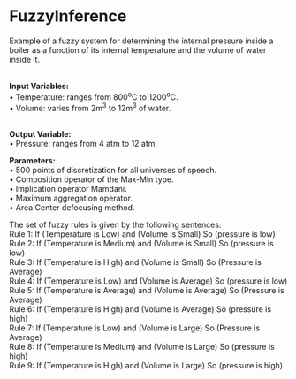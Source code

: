 # FuzzyInference

Example of a fuzzy system for determining the internal pressure inside a boiler as a function of its internal temperature and the volume of water inside it.

<br><b>Input Variables:</b><br>
• Temperature: ranges from 800<sup>o</sup>C to 1200<sup>o</sup>C.<br>
• Volume: varies from 2m<sup>3</sup> to 12m<sup>3</sup> of water.<br>

<br><b>Output Variable:</b><br>
• Pressure: ranges from 4 atm to 12 atm.

<b>Parameters:</b><br>
• 500 points of discretization for all universes of speech.<br>
• Composition operator of the Max-Min type.<br>
• Implication operator Mamdani.<br>
• Maximum aggregation operator.<br>
• Area Center defocusing method.<br>

The set of fuzzy rules is given by the following sentences:
<br>Rule 1: If (Temperature is Low) and (Volume is Small)
So (pressure is low)
<br>Rule 2: If (Temperature is Medium) and (Volume is Small)
So (pressure is low)
<br>Rule 3: If (Temperature is High) and (Volume is Small)
So (Pressure is Average)
<br>Rule 4: If (Temperature is Low) and (Volume is Average)
So (pressure is low)
<br>Rule 5: If (Temperature is Average) and (Volume is Average)
So (Pressure is Average)
<br>Rule 6: If (Temperature is High) and (Volume is Average)
So (pressure is high)
<br>Rule 7: If (Temperature is Low) and (Volume is Large)
So (Pressure is Average)
<br>Rule 8: If (Temperature is Medium) and (Volume is Large)
So (pressure is high)
<br>Rule 9: If (Temperature is High) and (Volume is Large)
So (pressure is high)


